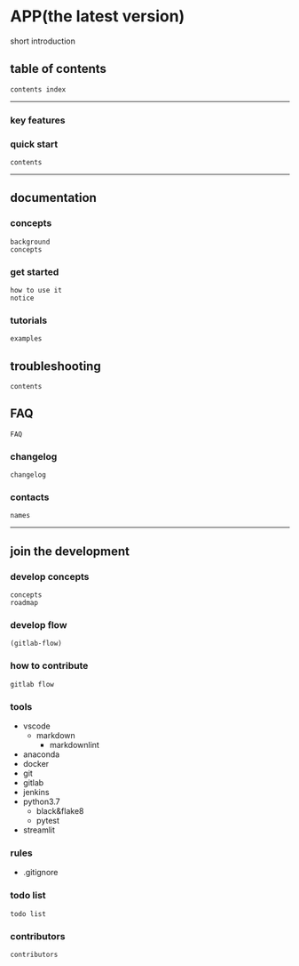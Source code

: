 # APP(the latest version)

short introduction

## table of contents

    contents index

- - -

### key features

### quick start

    contents

- - -

## documentation

### concepts

    background
    concepts

### get started

    how to use it
    notice

### tutorials

    examples

## troubleshooting

    contents

## FAQ

    FAQ

### changelog

    changelog

### contacts

    names

- - -

## join the development

### develop concepts

    concepts
    roadmap

### develop flow

    (gitlab-flow)

### how to contribute

    gitlab flow

### tools

* vscode
  * markdown
    * markdownlint
* anaconda
* docker
* git
* gitlab
* jenkins
* python3.7
  * black&flake8
  * pytest
* streamlit

### rules

* .gitignore

### todo list

    todo list

### contributors

    contributors
